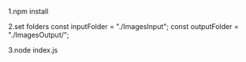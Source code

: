 1.npm install

2.set folders
const inputFolder = "./ImagesInput";
const outputFolder = "./ImagesOutput/";

3.node index.js
